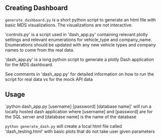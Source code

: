 ## Creating Dashboard

`generate_dashboard.py` is a short python script to generate an html file with basic MDS visualizations. The visualizations are not interactive.

'controls.py' is a script used in 'dash_app.py' containing relevant plotly settings and relevant enumerations for vehicle_type and company_name. Enumerations should be updated with any new vehicle types and company names to come from the real data.

'dash_app.py' is a long python script to generate a plotly Dash application for the MDS dashboard. 


See comments in 'dash_app.py' for detailed information on how to run the script for real data vs for the mock API data

## Usage

`python dash_app.py [username] [password] [database name]' will run a locally hosted dash application
where [username] and [password] are for the SQL server and [database name] is the name of the database 

`python generate_dash.py` will create a local html file called 'dash_testing.html' with basic plots that do not take user given parameters
